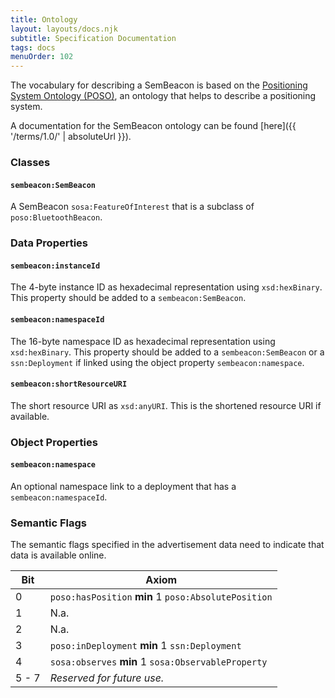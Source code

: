 ```yaml
---
title: Ontology
layout: layouts/docs.njk
subtitle: Specification Documentation
tags: docs
menuOrder: 102
---
```


The vocabulary for describing a SemBeacon is based on the [Positioning System Ontology (POSO)](https://github.com/OpenHPS/POSO), an ontology that helps to describe a positioning system.

A documentation for the SemBeacon ontology can be found [here]({{ '/terms/1.0/' | absoluteUrl }}).

### Classes

#### `sembeacon:SemBeacon`
A SemBeacon `sosa:FeatureOfInterest` that is a subclass of `poso:BluetoothBeacon`.

### Data Properties

#### `sembeacon:instanceId`
The 4-byte instance ID as hexadecimal representation using `xsd:hexBinary`. This property should be added
to a `sembeacon:SemBeacon`.

#### `sembeacon:namespaceId`
The 16-byte namespace ID as hexadecimal representation using `xsd:hexBinary`. This property should be added
to a `sembeacon:SemBeacon` or a `ssn:Deployment` if linked using the object property `sembeacon:namespace`.

#### `sembeacon:shortResourceURI`
The short resource URI as `xsd:anyURI`. This is the shortened resource URI if available.

### Object Properties

#### `sembeacon:namespace`
An optional namespace link to a deployment that has a `sembeacon:namespaceId`.

### Semantic Flags
The semantic flags specified in the advertisement data need to indicate that data is available online.

| **Bit**  | **Axiom** |
|---|---|
| 0 | `poso:hasPosition` **min** 1 `poso:AbsolutePosition` |
| 1 | N.a. |
| 2 | N.a. |
| 3 | `poso:inDeployment` **min** 1 `ssn:Deployment` |
| 4 | `sosa:observes` **min** 1 `sosa:ObservableProperty` |
| 5 - 7 | *Reserved for future use.* |